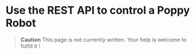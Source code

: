 # Use the REST API to control a Poppy Robot

> **Caution** This page is not currently written. Your help is welcome to fulfill it !